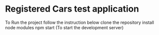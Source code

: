 # Registered Cars test application

To Run the project follow the instruction below
clone the repository
install node modules 
npm start (To start the development server)
